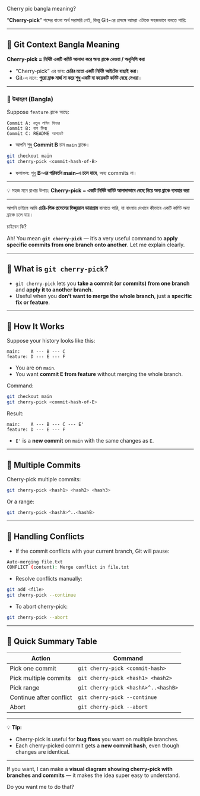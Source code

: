 Cherry pic bangla meaning?

“**Cherry-pick**” শব্দের বাংলা অর্থ সরাসরি নেই, কিন্তু Git-এর প্রসঙ্গে আমরা এটাকে সহজভাবে বলতে পারি:

---

## 🔹 Git Context Bangla Meaning

**Cherry-pick = নির্দিষ্ট একটি কমিট আলাদা করে অন্য ব্রাঞ্চে নেওয়া / অনুলিপি করা**

* “Cherry-pick” এর ভাব: **চেরির মতো একটি নির্দিষ্ট আইটেম বাছাই করা**।
* Git-এ মানে: **পুরো ব্রাঞ্চ মার্জ না করে শুধু একটি বা কয়েকটি কমিট বেছে নেওয়া**।

---

### 🔹 উদাহরণ (Bangla)

Suppose `feature` ব্রাঞ্চে আছে:

```
Commit A: নতুন লগিন ফিচার
Commit B: বাগ ফিক্স
Commit C: README আপডেট
```

* আপনি শুধু **Commit B** চান `main` ব্রাঞ্চে।

```bash
git checkout main
git cherry-pick <commit-hash-of-B>
```

* ফলাফল: শুধু **B-এর পরিবর্তন main-এ চলে যাবে**, অন্য commits না।

---

💡 সহজ মনে রাখার উপায়:
**Cherry-pick = একটি নির্দিষ্ট কমিট আলাদাভাবে বেছে নিয়ে অন্য ব্রাঞ্চে ব্যবহার করা**

---

আপনি চাইলে আমি **চেরি-পিক প্রসেসের ভিজ্যুয়াল ডায়াগ্রাম** বানাতে পারি, যা বাংলায় দেখাবে কীভাবে একটি কমিট অন্য ব্রাঞ্চে চলে যায়।

চাইবেন কি?





Ah! You mean **`git cherry-pick`** — it’s a very useful command to **apply specific commits from one branch onto another**. Let me explain clearly.

---

## 🔹 What is `git cherry-pick`?

* `git cherry-pick` lets you **take a commit (or commits) from one branch** and **apply it to another branch**.
* Useful when you **don’t want to merge the whole branch**, just a **specific fix or feature**.

---

## 🔹 How It Works

Suppose your history looks like this:

```
main:    A --- B --- C
feature: D --- E --- F
```

* You are on `main`.
* You want **commit E from feature** without merging the whole branch.

Command:

```bash
git checkout main
git cherry-pick <commit-hash-of-E>
```

Result:

```
main:    A --- B --- C --- E'
feature: D --- E --- F
```

* `E'` is a **new commit** on `main` with the same changes as `E`.

---

## 🔹 Multiple Commits

Cherry-pick multiple commits:

```bash
git cherry-pick <hash1> <hash2> <hash3>
```

Or a range:

```bash
git cherry-pick <hashA>^..<hashB>
```

---

## 🔹 Handling Conflicts

* If the commit conflicts with your current branch, Git will pause:

```bash
Auto-merging file.txt
CONFLICT (content): Merge conflict in file.txt
```

* Resolve conflicts manually:

```bash
git add <file>
git cherry-pick --continue
```

* To abort cherry-pick:

```bash
git cherry-pick --abort
```

---

## 🔹 Quick Summary Table

| Action                  | Command                             |
| ----------------------- | ----------------------------------- |
| Pick one commit         | `git cherry-pick <commit-hash>`     |
| Pick multiple commits   | `git cherry-pick <hash1> <hash2>`   |
| Pick range              | `git cherry-pick <hashA>^..<hashB>` |
| Continue after conflict | `git cherry-pick --continue`        |
| Abort                   | `git cherry-pick --abort`           |

---

💡 **Tip:**

* Cherry-pick is useful for **bug fixes** you want on multiple branches.
* Each cherry-picked commit gets a **new commit hash**, even though changes are identical.

---

If you want, I can make a **visual diagram showing cherry-pick with branches and commits** — it makes the idea super easy to understand.

Do you want me to do that?
